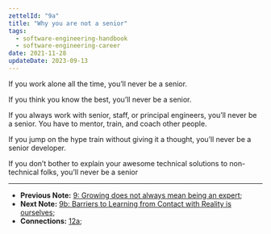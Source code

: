 ```yaml
---
zettelId: "9a"
title: "Why you are not a senior"
tags:
  - software-engineering-handbook
  - software-engineering-career
date: 2021-11-28
updateDate: 2023-09-13
---
```


If you work alone all the time, you’ll never be a senior.

If you think you know the best, you’ll never be a senior.

If you always work with senior, staff, or principal engineers, you’ll never be a senior. You have to mentor, train, and coach other people.

If you jump on the hype train without giving it a thought, you’ll never be a senior developer.

If you don’t bother to explain your awesome technical solutions to non-technical folks, you’ll never be a senior

---

- **Previous Note:** [9: Growing does not always mean being an expert](/notes/9/);
- **Next Note:** [9b: Barriers to Learning from Contact with Reality is ourselves](/notes/9b/);
- **Connections:** [12a](/notes/12a/);
